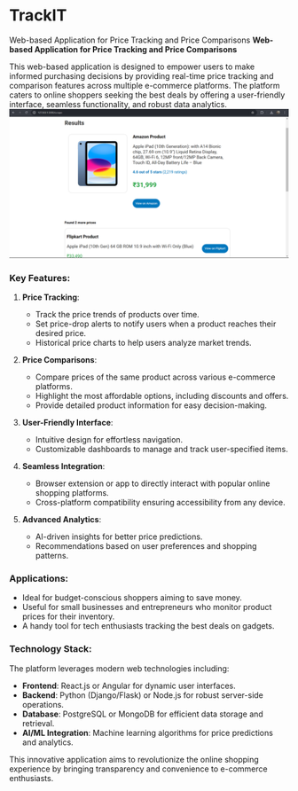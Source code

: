 # TrackIT
Web-based Application for Price Tracking and Price Comparisons
**Web-based Application for Price Tracking and Price Comparisons**  

This web-based application is designed to empower users to make informed purchasing decisions by providing real-time price tracking and comparison features across multiple e-commerce platforms. The platform caters to online shoppers seeking the best deals by offering a user-friendly interface, seamless functionality, and robust data analytics.  
![Fake News Detector Screenshot](assets/compare.png)
### **Key Features**:  
1. **Price Tracking**:  
   - Track the price trends of products over time.  
   - Set price-drop alerts to notify users when a product reaches their desired price.  
   - Historical price charts to help users analyze market trends.  

2. **Price Comparisons**:  
   - Compare prices of the same product across various e-commerce platforms.  
   - Highlight the most affordable options, including discounts and offers.  
   - Provide detailed product information for easy decision-making.  

3. **User-Friendly Interface**:  
   - Intuitive design for effortless navigation.  
   - Customizable dashboards to manage and track user-specified items.  

4. **Seamless Integration**:  
   - Browser extension or app to directly interact with popular online shopping platforms.  
   - Cross-platform compatibility ensuring accessibility from any device.  

5. **Advanced Analytics**:  
   - AI-driven insights for better price predictions.  
   - Recommendations based on user preferences and shopping patterns.  

### **Applications**:  
- Ideal for budget-conscious shoppers aiming to save money.  
- Useful for small businesses and entrepreneurs who monitor product prices for their inventory.  
- A handy tool for tech enthusiasts tracking the best deals on gadgets.  

### **Technology Stack**:  
The platform leverages modern web technologies including:  
- **Frontend**: React.js or Angular for dynamic user interfaces.  
- **Backend**: Python (Django/Flask) or Node.js for robust server-side operations.  
- **Database**: PostgreSQL or MongoDB for efficient data storage and retrieval.  
- **AI/ML Integration**: Machine learning algorithms for price predictions and analytics.  

This innovative application aims to revolutionize the online shopping experience by bringing transparency and convenience to e-commerce enthusiasts.  
